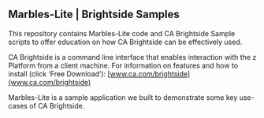 ## Marbles-Lite | Brightside Samples
This repository contains Marbles-Lite code and CA Brightside Sample scripts to offer education on how CA Brightside can be effectively used.

CA Brightside is a command line interface that enables interaction with the z Platform from a client machine. For information on features and how to install (click ‘Free Download’): [www.ca.com/brightside](www.ca.com/brightside) 

Marbles-Lite is a sample application we built to demonstrate some key use-cases of CA Brightside.
